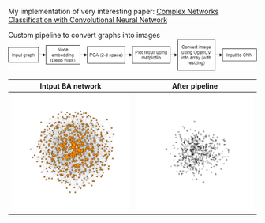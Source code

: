 My implementation of very interesting paper: [Complex Networks Classification with Convolutional Neural Network](https://arxiv.org/pdf/1802.00539.pdf)


Custom pipeline to convert graphs into images
![pipeline](pipeline.png) 


|   **Intput BA network** | **After pipeline** |
|:-:	|:-:	|
| ![](ba_network.png)| ![](ba_network_after.png) |